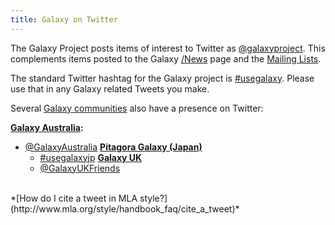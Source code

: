 ```yaml
---
title: Galaxy on Twitter
---
```



The Galaxy Project posts items of interest to Twitter as [@galaxyproject](https://twitter.com/galaxyproject).  This complements items posted to the Galaxy [/News](/News) page and the [Mailing Lists](/src/MailingLists/index.md).

The standard Twitter hashtag for the Galaxy project is [#usegalaxy](http://twitter.com/search/%23usegalaxy).  Please use that in any Galaxy related Tweets you make.

Several [Galaxy communities](/src/Community/index.md) also have a presence on Twitter:

 **[Galaxy Australia](https://www.embl-abr.org.au/galaxyaustralia/):**
* [@GalaxyAustralia](http://twitter.com/galaxyaustralia)
  **[Pitagora Galaxy (Japan)](http://www.pitagora-galaxy.org/)**
  * [#usegalaxyjp](https://twitter.com/hashtag/usegalaxyjp)
  **[Galaxy UK](http://galaxy-community.org.uk/)**
  * [@GalaxyUKFriends](http://twitter.com/galaxyukfriends)


<br />
*[How do I cite a tweet in MLA style?](http://www.mla.org/style/handbook_faq/cite_a_tweet)*
